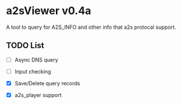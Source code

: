 # a2sViewer v0.4a

A tool to query for A2S_INFO and other info that a2s protocal support.

## TODO List

 - [ ] Async DNS query
 - [ ] Input checking
 - [x] Save/Delete query records
 - [x] a2s_player support
 